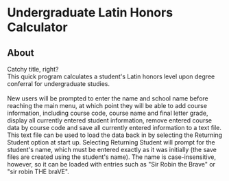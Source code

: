 # Undergraduate Latin Honors Calculator

## About
Catchy title, right? <br />
This quick program calculates a student's Latin honors level upon degree conferral for undergraduate studies. <br />
<br />
New users will be prompted to enter the name and school name before reaching the main menu, at which point they will be
able to add course information, including course code, course name and final letter grade, display all currently entered
student information, remove entered course data by course code and save all currently entered information to a text file.
This text file can be used to load the data back in by selecting the Returning Student option at start up. Selecting
Returning Student will prompt for the student's name, which must be entered exactly as it was initially (the save files 
are created using the student's name). The name is case-insensitive, however, so it can be loaded with entries such as 
"Sir Robin the Brave" or "sir robin THE braVE". 
